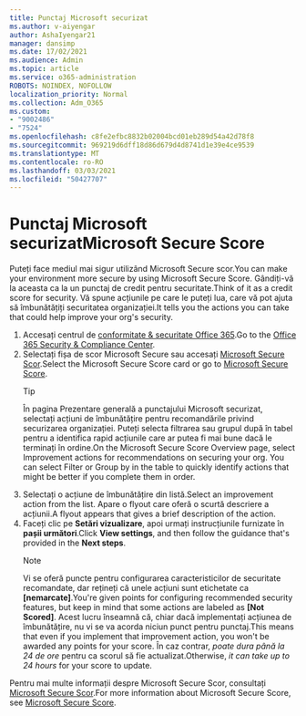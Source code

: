 ```yaml
---
title: Punctaj Microsoft securizat
ms.author: v-aiyengar
author: AshaIyengar21
manager: dansimp
ms.date: 17/02/2021
ms.audience: Admin
ms.topic: article
ms.service: o365-administration
ROBOTS: NOINDEX, NOFOLLOW
localization_priority: Normal
ms.collection: Adm_O365
ms.custom:
- "9002486"
- "7524"
ms.openlocfilehash: c8fe2efbc8832b02004bcd01eb289d54a42d78f8
ms.sourcegitcommit: 969219d6dff18d86d679d4d8741d1e39e4ce9539
ms.translationtype: MT
ms.contentlocale: ro-RO
ms.lasthandoff: 03/03/2021
ms.locfileid: "50427707"
---
```

# <a name="microsoft-secure-score"></a><span data-ttu-id="b1d05-102">Punctaj Microsoft securizat</span><span class="sxs-lookup"><span data-stu-id="b1d05-102">Microsoft Secure Score</span></span>

<span data-ttu-id="b1d05-103">Puteți face mediul mai sigur utilizând Microsoft Secure scor.</span><span class="sxs-lookup"><span data-stu-id="b1d05-103">You can make your environment more secure by using Microsoft Secure Score.</span></span> <span data-ttu-id="b1d05-104">Gândiți-vă la aceasta ca la un punctaj de credit pentru securitate.</span><span class="sxs-lookup"><span data-stu-id="b1d05-104">Think of it as a credit score for security.</span></span> <span data-ttu-id="b1d05-105">Vă spune acțiunile pe care le puteți lua, care vă pot ajuta să îmbunătățiți securitatea organizației.</span><span class="sxs-lookup"><span data-stu-id="b1d05-105">It tells you the actions you can take that could help improve your org's security.</span></span>

1. <span data-ttu-id="b1d05-106">Accesați centrul de [conformitate & securitate Office 365](https://go.microsoft.com/fwlink/p/?linkid=2077143).</span><span class="sxs-lookup"><span data-stu-id="b1d05-106">Go to the [Office 365 Security & Compliance Center](https://go.microsoft.com/fwlink/p/?linkid=2077143).</span></span>
1. <span data-ttu-id="b1d05-107">Selectați fișa de scor Microsoft Secure sau accesați [Microsoft Secure Scor](https://go.microsoft.com/fwlink/?linkid=2099589).</span><span class="sxs-lookup"><span data-stu-id="b1d05-107">Select the Microsoft Secure Score card or go to [Microsoft Secure Score](https://go.microsoft.com/fwlink/?linkid=2099589).</span></span>
    > [!TIP]
    >  <span data-ttu-id="b1d05-108">În pagina Prezentare generală a punctajului Microsoft securizat, selectați acțiuni de îmbunătățire pentru recomandările privind securizarea organizației. Puteți selecta filtrarea sau grupul după în tabel pentru a identifica rapid acțiunile care ar putea fi mai bune dacă le terminați în ordine.</span><span class="sxs-lookup"><span data-stu-id="b1d05-108">On the Microsoft Secure Score Overview page, select Improvement actions for recommendations on securing your org. You can select Filter or Group by in the table to quickly identify actions that might be better if you complete them in order.</span></span>
1. <span data-ttu-id="b1d05-109">Selectați o acțiune de îmbunătățire din listă.</span><span class="sxs-lookup"><span data-stu-id="b1d05-109">Select an improvement action from the list.</span></span> <span data-ttu-id="b1d05-110">Apare o flyout care oferă o scurtă descriere a acțiunii.</span><span class="sxs-lookup"><span data-stu-id="b1d05-110">A flyout appears that gives a brief description of the action.</span></span>
1. <span data-ttu-id="b1d05-111">Faceți clic pe **Setări vizualizare**, apoi urmați instrucțiunile furnizate în **pașii următori**.</span><span class="sxs-lookup"><span data-stu-id="b1d05-111">Click **View settings**, and then follow the guidance that's provided in the **Next steps**.</span></span>
    > [!NOTE]
    > <span data-ttu-id="b1d05-112">Vi se oferă puncte pentru configurarea caracteristicilor de securitate recomandate, dar rețineți că unele acțiuni sunt etichetate ca **[nemarcate]**.</span><span class="sxs-lookup"><span data-stu-id="b1d05-112">You're given points for configuring recommended security features, but keep in mind that some actions are labeled as **[Not Scored]**.</span></span> <span data-ttu-id="b1d05-113">Acest lucru înseamnă că, chiar dacă implementați acțiunea de îmbunătățire, nu vi se va acorda niciun punct pentru punctaj.</span><span class="sxs-lookup"><span data-stu-id="b1d05-113">This means that even if you implement that improvement action, you won't be awarded any points for your score.</span></span> <span data-ttu-id="b1d05-114">În caz contrar, *poate dura până la 24 de ore* pentru ca scorul să fie actualizat.</span><span class="sxs-lookup"><span data-stu-id="b1d05-114">Otherwise, *it can take up to 24 hours* for your score to update.</span></span>

<span data-ttu-id="b1d05-115">Pentru mai multe informații despre Microsoft Secure Scor, consultați [Microsoft Secure Scor](https://go.microsoft.com/fwlink/?linkid=2103077).</span><span class="sxs-lookup"><span data-stu-id="b1d05-115">For more information about Microsoft Secure Score, see [Microsoft Secure Score](https://go.microsoft.com/fwlink/?linkid=2103077).</span></span>